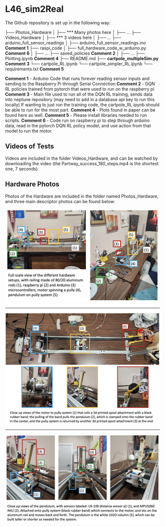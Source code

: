 # L46_sim2Real

The Github repository is set up in the following way:

├── Photos_Hardware
│   ├── *** Many photos here
│   ├── ...
├── Videos_Hardware
│   ├── *** 3 videos here
│   ├── ...
├── arduino_full_sensor_readings
│   ├── arduino_full_sensor_readings.ino     **Comment 1**
├── raspi_code
│   ├── full_hardware_code_w_arduino.py    **Comment 6**
│   ├── ...
├── saved_policies **Comment 2**
│   ├── ...
├── Plotting.ipynb       **Comment 4**
├── README.md
├── **cartpole_multipleSim.py**      **Comment 3**
└── cartpole_RL.ipynb
└── cartpole_simpler_RL.ipynb
└── requirements.txt       **Comment 5**

**Comment 1** - Arduino Code that runs forever reading sensor inputs and sending to the Raspberry Pi through Serial Connection
**Comment 2** - DQN RL policies trained from pytorch that were used to run on the raspberry pi
**Comment 3** - Main file used to run all of the DQN RL training, sends data into neptune repository (may need to add in a database api key to run this locally) If wanting to just run the training code, the cartpole_RL.ipynb should be able to run for the most part.
**Comment 4** - Plots found in paper can be found here as well.
**Comment 5** - Please install libraries needed to run scripts.
**Comment 6** - Code run on raspberry pi to step through arduino data, read in the pytorch DQN RL policy model, and use action from that model to run the motor.


## Videos of Tests

Videos are included in the folder Videos_Hardware, and can be watched by downloading the video (the Partway_success_180_steps.mp4 is the shortest one, 7 seconds)


## Hardware Photos

Photos of the Hardware are included in the folder named Photos_Hardware, and three main descriptor photos can be found below:

![Full Setup](https://github.com/gkim65/L46_sim2Real/blob/main/Photos_Hardware/full_setup_withdescription.png)

________

![Pully setup](https://github.com/gkim65/L46_sim2Real/blob/main/Photos_Hardware/pully_withdescription.png)

________

![pendulum closeup](https://github.com/gkim65/L46_sim2Real/blob/main/Photos_Hardware/Pendulum_closeup_withdescription.png)
